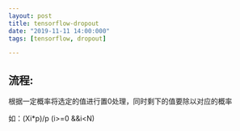 ```yaml
---
layout: post
title: tensorflow-dropout
date: "2019-11-11 14:00:000"
tags: [tensorflow, dropout]

---
```


## 流程:

根据一定概率将选定的值进行置0处理，同时剩下的值要除以对应的概率

如：(Xi*p)/p      (i>=0 &&i<N) 